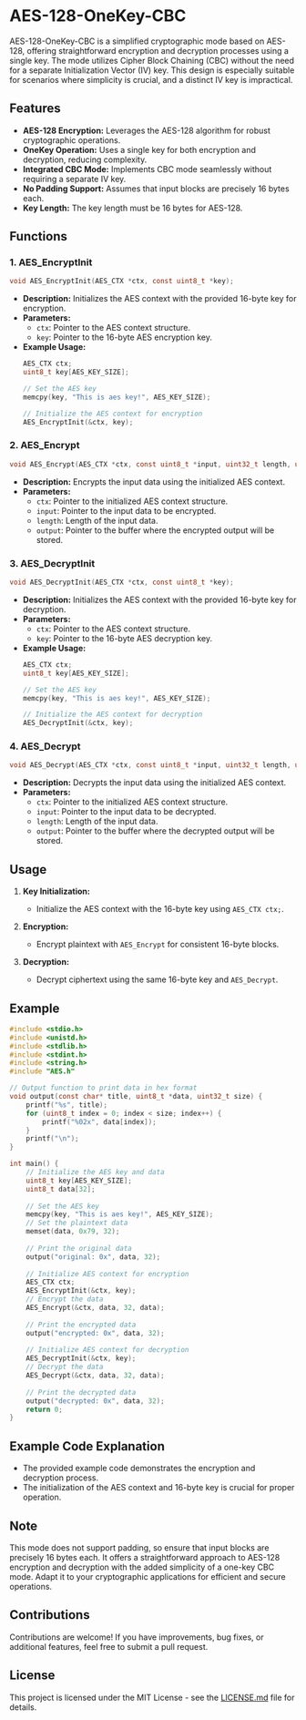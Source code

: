 # AES-128-OneKey-CBC

AES-128-OneKey-CBC is a simplified cryptographic mode based on AES-128, offering straightforward encryption and decryption processes using a single key. The mode utilizes Cipher Block Chaining (CBC) without the need for a separate Initialization Vector (IV) key. This design is especially suitable for scenarios where simplicity is crucial, and a distinct IV key is impractical.

## Features
- **AES-128 Encryption:** Leverages the AES-128 algorithm for robust cryptographic operations.
- **OneKey Operation:** Uses a single key for both encryption and decryption, reducing complexity.
- **Integrated CBC Mode:** Implements CBC mode seamlessly without requiring a separate IV key.
- **No Padding Support:** Assumes that input blocks are precisely 16 bytes each.
- **Key Length:** The key length must be 16 bytes for AES-128.

## Functions
### 1. AES_EncryptInit
```c
void AES_EncryptInit(AES_CTX *ctx, const uint8_t *key);
```
- **Description:** Initializes the AES context with the provided 16-byte key for encryption.
- **Parameters:**
  - `ctx`: Pointer to the AES context structure.
  - `key`: Pointer to the 16-byte AES encryption key.
- **Example Usage:**
  ```c
  AES_CTX ctx;
  uint8_t key[AES_KEY_SIZE];
  
  // Set the AES key
  memcpy(key, "This is aes key!", AES_KEY_SIZE);
  
  // Initialize the AES context for encryption
  AES_EncryptInit(&ctx, key);
  ```

### 2. AES_Encrypt
```c
void AES_Encrypt(AES_CTX *ctx, const uint8_t *input, uint32_t length, uint8_t *output);
```
- **Description:** Encrypts the input data using the initialized AES context.
- **Parameters:**
  - `ctx`: Pointer to the initialized AES context structure.
  - `input`: Pointer to the input data to be encrypted.
  - `length`: Length of the input data.
  - `output`: Pointer to the buffer where the encrypted output will be stored.

### 3. AES_DecryptInit
```c
void AES_DecryptInit(AES_CTX *ctx, const uint8_t *key);
```
- **Description:** Initializes the AES context with the provided 16-byte key for decryption.
- **Parameters:**
  - `ctx`: Pointer to the AES context structure.
  - `key`: Pointer to the 16-byte AES decryption key.
- **Example Usage:**
  ```c
  AES_CTX ctx;
  uint8_t key[AES_KEY_SIZE];
  
  // Set the AES key
  memcpy(key, "This is aes key!", AES_KEY_SIZE);
  
  // Initialize the AES context for decryption
  AES_DecryptInit(&ctx, key);
  ```

### 4. AES_Decrypt
```c
void AES_Decrypt(AES_CTX *ctx, const uint8_t *input, uint32_t length, uint8_t *output);
```
- **Description:** Decrypts the input data using the initialized AES context.
- **Parameters:**
  - `ctx`: Pointer to the initialized AES context structure.
  - `input`: Pointer to the input data to be decrypted.
  - `length`: Length of the input data.
  - `output`: Pointer to the buffer where the decrypted output will be stored.

## Usage
1. **Key Initialization:**
   - Initialize the AES context with the 16-byte key using `AES_CTX ctx;`.

2. **Encryption:**
   - Encrypt plaintext with `AES_Encrypt` for consistent 16-byte blocks.

3. **Decryption:**
   - Decrypt ciphertext using the same 16-byte key and `AES_Decrypt`.

## Example
```c
#include <stdio.h>
#include <unistd.h>
#include <stdlib.h>
#include <stdint.h>
#include <string.h>
#include "AES.h"

// Output function to print data in hex format
void output(const char* title, uint8_t *data, uint32_t size) {
	printf("%s", title);
	for (uint8_t index = 0; index < size; index++) {
		printf("%02x", data[index]);
	}
	printf("\n");
}

int main() {
	// Initialize the AES key and data
	uint8_t key[AES_KEY_SIZE];
	uint8_t data[32];
	
	// Set the AES key
	memcpy(key, "This is aes key!", AES_KEY_SIZE);
	// Set the plaintext data
	memset(data, 0x79, 32);
    
	// Print the original data
	output("original: 0x", data, 32);
    
	// Initialize AES context for encryption
	AES_CTX ctx;
	AES_EncryptInit(&ctx, key);
	// Encrypt the data
	AES_Encrypt(&ctx, data, 32, data);
	
	// Print the encrypted data
	output("encrypted: 0x", data, 32);
	
	// Initialize AES context for decryption
	AES_DecryptInit(&ctx, key);
	// Decrypt the data
	AES_Decrypt(&ctx, data, 32, data);
	
	// Print the decrypted data
	output("decrypted: 0x", data, 32);
	return 0;
}
```

## Example Code Explanation
- The provided example code demonstrates the encryption and decryption process.
- The initialization of the AES context and 16-byte key is crucial for proper operation.

## Note
This mode does not support padding, so ensure that input blocks are precisely 16 bytes each. It offers a straightforward approach to AES-128 encryption and decryption with the added simplicity of a one-key CBC mode. Adapt it to your cryptographic applications for efficient and secure operations.

## Contributions
Contributions are welcome! If you have improvements, bug fixes, or additional features, feel free to submit a pull request.

## License
This project is licensed under the MIT License - see the [LICENSE.md](LICENSE.md) file for details.

